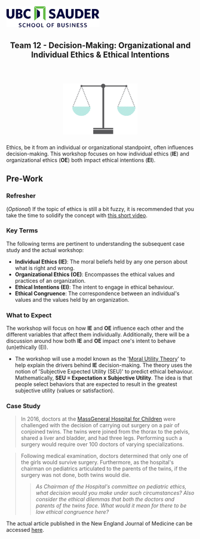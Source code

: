 <h1 align="left">
<img float="center" src="/images/img/Sauder.png" width=250 />
<h2 align="center"> Team 12 - Decision-Making: Organizational and Individual Ethics & Ethical Intentions
<br> </br>
</h2>
</h1>

<h1 align="center">
<img float="center" src="/images/img/Ethics.png" width=200 />
</h1>

Ethics, be it from an individual or organizational standpoint, often influences decision-making. This workshop focuses on how individual ethics (**IE**) and organizational ethics (**OE**) both impact ethical intentions (**EI**).

## Pre-Work

### Refresher

(*Optional*)
If the topic of ethics is still a bit fuzzy, it is recommended that you take the time to solidify the concept with [this short video](https://www.youtube.com/watch?v=uvmz5E75ZIA).

### Key Terms

The following terms are pertinent to understanding the subsequent case study and the actual workshop:

* **Individual Ethics (IE)**: The moral beliefs held by any one person about what is right and wrong.
* **Organizational Ethics (OE)**: Encompasses the ethical values and practices of an organization.
* **Ethical Intentions (EI)**: The intent to engage in ethical behaviour.
* **Ethical Congruence**: The correspondence between an individual's values and the values held by an organization.

### What to Expect

The workshop will focus on how **IE** and **OE** influence each other and the different variables that affect them individually. Additionally, there will be a discussion around how both **IE** and **OE** impact one's intent to behave (un)ethically (EI).

* The workshop will use a model known as the '[Moral Utility Theory](/articles/hirsh2018.pdf)' to help explain the drivers behind **IE** decision-making. The theory uses the notion of 'Subjective Expected Utility (SEU)' to predict ethical behaviour. Mathematically, **SEU = Expectation x Subjective Utility**. The idea is that people select behaviors that are expected to result in the greatest subjective utility (values or satisfaction).


### Case Study

> In 2016, doctors at the [MassGeneral Hospital for Children](https://www.massgeneral.org/children/)  were challenged with the decision of carrying out surgery on a pair of conjoined twins. The twins were joined from the thorax to the pelvis, shared a liver and bladder, and had three legs. Performing such a surgery would require over 100 doctors of varying specializations.

> Following medical examination, doctors determined that only one of the girls would survive surgery. Furthermore, as the hospital's chairman on pediatrics articulated to the parents of the twins, if the surgery was not done, both twins would die.
>> *As Chairman of the Hospital's committee on pediatric ethics, what decision would you make under such circumstances? Also consider the ethical dilemmas that both the doctors and parents of the twins face. What would it mean for there to be low ethical congruence here?*

The actual article published in the New England Journal of Medicine can be accessed [here](https://www.nejm.org/doi/full/10.1056/NEJMcpc1706105).
